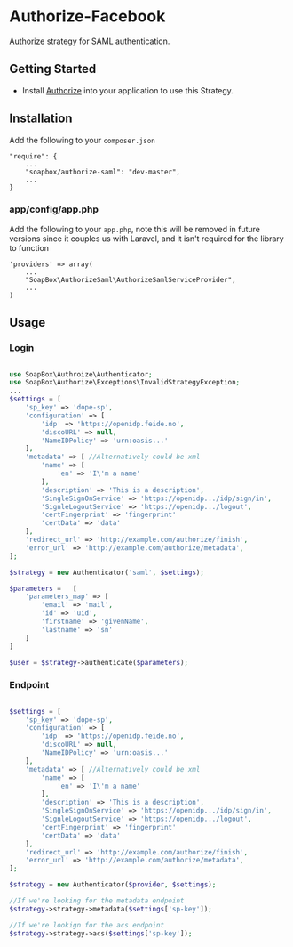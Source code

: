 # Authorize-Facebook
[Authorize](http://github.com/soapbox/authorize) strategy for SAML authentication.

## Getting Started
- Install [Authorize](http://github.com/soapbox/authorize) into your application
to use this Strategy.

## Installation
Add the following to your `composer.json`
```
"require": {
	...
	"soapbox/authorize-saml": "dev-master",
	...
}
```

### app/config/app.php
Add the following to your `app.php`, note this will be removed in future
versions since it couples us with Laravel, and it isn't required for the library
to function
```
'providers' => array(
	...
	"SoapBox\AuthorizeSaml\AuthorizeSamlServiceProvider",
	...
)
```

## Usage

### Login
```php

use SoapBox\Authroize\Authenticator;
use SoapBox\Authorize\Exceptions\InvalidStrategyException;
...
$settings = [
	'sp_key' => 'dope-sp',
	'configuration' => [
		'idp' => 'https://openidp.feide.no',
		'discoURL' => null,
		'NameIDPolicy' => 'urn:oasis...'
	],
	'metadata' => [ //Alternatively could be xml
		'name' => [
			'en' => 'I\'m a name'
		],
		'description' => 'This is a description',
		'SingleSignOnService' => 'https://openidp.../idp/sign/in',
		'SignleLogoutService' => 'https://openidp.../logout',
		'certFingerprint' => 'fingerprint'
		'certData' => 'data'
	],
	'redirect_url' => 'http://example.com/authorize/finish',
	'error_url' => 'http://example.com/authorize/metadata',
];

$strategy = new Authenticator('saml', $settings);

$parameters = 	[
	'parameters_map' => [
		'email' => 'mail',
		'id' => 'uid',
		'firstname' => 'givenName',
		'lastname' => 'sn'
	]
]

$user = $strategy->authenticate($parameters);

```

### Endpoint
```php

$settings = [
	'sp_key' => 'dope-sp',
	'configuration' => [
		'idp' => 'https://openidp.feide.no',
		'discoURL' => null,
		'NameIDPolicy' => 'urn:oasis...'
	],
	'metadata' => [ //Alternatively could be xml
		'name' => [
			'en' => 'I\'m a name'
		],
		'description' => 'This is a description',
		'SingleSignOnService' => 'https://openidp.../idp/sign/in',
		'SignleLogoutService' => 'https://openidp.../logout',
		'certFingerprint' => 'fingerprint'
		'certData' => 'data'
	],
	'redirect_url' => 'http://example.com/authorize/finish',
	'error_url' => 'http://example.com/authorize/metadata',
];

$strategy = new Authenticator($provider, $settings);

//If we're looking for the metadata endpoint
$strategy->strategy->metadata($settings['sp-key']);

//If we're lookign for the acs endpoint
$strategy->strategy->acs($settings['sp-key']);
```
